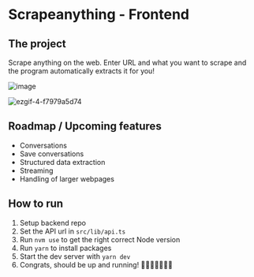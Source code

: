 # Scrapeanything - Frontend

## The project

Scrape anything on the web. Enter URL and what you want to scrape and the program automatically extracts it for you!

![image](https://github.com/AlexanderJernstrom/scrapeanythng-fe/assets/46424392/13f397dd-44e2-450b-be84-d37448789491)

![ezgif-4-f7979a5d74](https://github.com/AlexanderJernstrom/scrapeanythng-fe/assets/46424392/b7c44880-0dc9-410b-aafb-af2957764bf6)

## Roadmap / Upcoming features

- Conversations
- Save conversations
- Structured data extraction
- Streaming
- Handling of larger webpages

## How to run

1. Setup backend repo
2. Set the API url in `src/lib/api.ts`
3. Run `nvm use` to get the right correct Node version
4. Run `yarn` to install packages
5. Start the dev server with `yarn dev`
6. Congrats, should be up and running! 🎉🎉🎉🎉🎉🎉🎉
